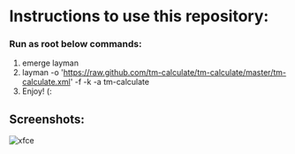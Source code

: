 Instructions to use this repository:
====================================

### Run as root below commands:

1.  emerge layman
2.  layman -o 'https://raw.github.com/tm-calculate/tm-calculate/master/tm-calculate.xml' -f -k -a tm-calculate
3.  Enjoy! (:

Screenshots:
------------
![xfce](https://raw.github.com/tm-calculate/tm-calculate/master/images/xfce.png)

